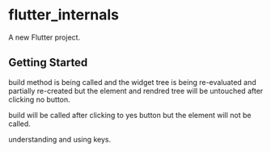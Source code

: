 # flutter_internals

A new Flutter project.

## Getting Started

build method is being called and the widget tree is being re-evaluated and partially re-created
but the element and rendred tree will be untouched after clicking no button.


build will be called after clicking to yes button but the element will not be called.

understanding and using keys.